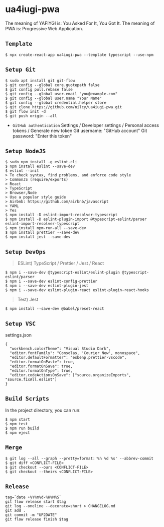 # ua4iugi-pwa

The meaning of YAFIYGI is: You Asked For It, You Got It.
The meaning of PWA is: Progressive Web Application.

## `Template`

```
$ npx create-react-app ua4iugi-pwa --template typescript --use-npm
```

## `Setup Git`

```
$ sudo apt install git git-flow
$ git config --global core.quotepath false
$ git config pull.rebase false
$ git config --global user.email "you@example.com"
$ git config --global user.name "Your Name"
$ git config --global credential.helper store
$ git clone https://github.com/nilcy/ua4iugi-pwa.git
$ git flow init -d
$ git push origin --all
```

- `GitHub authentication`
  Settings / Developer settings / Personal access tokens / Generate new token
  Git username: "GitHub account"
  Git password: "Enter this token"

## `Setup NodeJS`

```
$ sudo npm install -g eslint-cli
$ npm install eslint --save-dev
$ eslint --init
> To check syntax, find problems, and enforce code style
> CommonJS (require/exports)
> React
> TypeScript
> Browser,Node
> Use a popular style guide
> Airbnb: https://github.com/airbnb/javascript
> YAML
> Yes
$ npm install -D eslint-import-resolver-typescript
$ npm install -D eslint-plugin-import @typescript-eslint/parser eslint-import-resolver-typescript
$ npm install npm-run-all --save-dev
$ npm install prettier --save-dev
$ npm install jest --save-dev
```

## `Setup DevOps`

> ESLint) TypeScript / Prettier / Jest / React

```
$ npm i --save-dev @typescript-eslint/eslint-plugin @typescript-eslint/parser
$ npm i --save-dev eslint-config-prettier
$ npm i --save-dev eslint-plugin-jest
$ npm i --save-dev eslint-plugin-react eslint-plugin-react-hooks
```

> Test) Jest

```
$ npm install --save-dev @babel/preset-react
```

## `Setup VSC`

settings.json

```
{
  "workbench.colorTheme": "Visual Studio Dark",
  "editor.fontFamily": "Consolas, 'Courier New', monospace",
  "editor.defaultFormatter": "esbenp.prettier-vscode",
  "editor.formatOnPaste": true,
  "editor.formatOnSave": true,
  "editor.formatOnType": true,
  "editor.codeActionsOnSave": ["source.organizeImports", "source.fixAll.eslint"]
}
```

## `Build Scripts`

In the project directory, you can run:

```
$ npm start
$ npm test
$ npm run build
$ npm eject
```

## `Merge`
```
$ git log --all --graph --pretty=format:'%h %d %s' --abbrev-commit
$ git diff <CONFLICT-FILE>
$ git checkout --ours <CONFLICT-FILE>
$ git checkout --theirs <CONFLICT-FILE>
```

## `Release`

```
tag=`date +%Y%m%d-%H%M%S`
git flow release start $tag
git log --oneline --decorate=short > CHANGELOG.md
git add .
git commit -m "UP2DATE"
git flow release finish $tag
```
